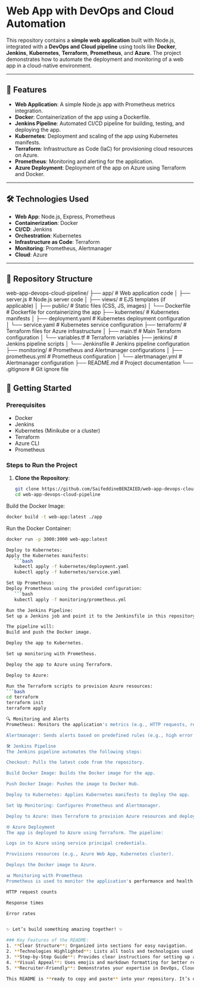 # Web App with DevOps and Cloud Automation

This repository contains a **simple web application** built with Node.js, integrated with a **DevOps and Cloud pipeline** using tools like **Docker**, **Jenkins**, **Kubernetes**, **Terraform**, **Prometheus**, and **Azure**. The project demonstrates how to automate the deployment and monitoring of a web app in a cloud-native environment.

---

## 🚀 Features

- **Web Application**: A simple Node.js app with Prometheus metrics integration.
- **Docker**: Containerization of the app using a Dockerfile.
- **Jenkins Pipeline**: Automated CI/CD pipeline for building, testing, and deploying the app.
- **Kubernetes**: Deployment and scaling of the app using Kubernetes manifests.
- **Terraform**: Infrastructure as Code (IaC) for provisioning cloud resources on Azure.
- **Prometheus**: Monitoring and alerting for the application.
- **Azure Deployment**: Deployment of the app on Azure using Terraform and Docker.

---

## 🛠️ Technologies Used

- **Web App**: Node.js, Express, Prometheus
- **Containerization**: Docker
- **CI/CD**: Jenkins
- **Orchestration**: Kubernetes
- **Infrastructure as Code**: Terraform
- **Monitoring**: Prometheus, Alertmanager
- **Cloud**: Azure

---

## 📂 Repository Structure
web-app-devops-cloud-pipeline/
├── app/ # Web application code
│ ├── server.js # Node.js server code
│ ├── views/ # EJS templates (if applicable)
│ ├── public/ # Static files (CSS, JS, images)
│ └── Dockerfile # Dockerfile for containerizing the app
├── kubernetes/ # Kubernetes manifests
│ ├── deployment.yaml # Kubernetes deployment configuration
│ └── service.yaml # Kubernetes service configuration
├── terraform/ # Terraform files for Azure infrastructure
│ ├── main.tf # Main Terraform configuration
│ └── variables.tf # Terraform variables
├── jenkins/ # Jenkins pipeline scripts
│ └── Jenkinsfile # Jenkins pipeline configuration
├── monitoring/ # Prometheus and Alertmanager configurations
│ ├── prometheus.yml # Prometheus configuration
│ └── alertmanager.yml # Alertmanager configuration
├── README.md # Project documentation
└── .gitignore # Git ignore file


## 🚀 Getting Started

### Prerequisites
- Docker
- Jenkins
- Kubernetes (Minikube or a cluster)
- Terraform
- Azure CLI
- Prometheus

### Steps to Run the Project

1. **Clone the Repository**:
   ```bash
   git clone https://github.com/SaifeddineBENZAIED/web-app-devops-cloud-pipeline.git
   cd web-app-devops-cloud-pipeline
Build the Docker Image:
   ```bash
   docker build -t web-app:latest ./app
   ```
Run the Docker Container:
   ```bash
   docker run -p 3000:3000 web-app:latest

Deploy to Kubernetes:
   Apply the Kubernetes manifests:
      ```bash
      kubectl apply -f kubernetes/deployment.yaml
      kubectl apply -f kubernetes/service.yaml

Set Up Prometheus:
   Deploy Prometheus using the provided configuration:
      ```bash
      kubectl apply -f monitoring/prometheus.yml

Run the Jenkins Pipeline:
Set up a Jenkins job and point it to the Jenkinsfile in this repository.

The pipeline will:
Build and push the Docker image.

Deploy the app to Kubernetes.

Set up monitoring with Prometheus.

Deploy the app to Azure using Terraform.

Deploy to Azure:

Run the Terraform scripts to provision Azure resources:
```bash
cd terraform
terraform init
terraform apply

🔍 Monitoring and Alerts
Prometheus: Monitors the application's metrics (e.g., HTTP requests, response times).

Alertmanager: Sends alerts based on predefined rules (e.g., high error rates, downtime).

🛠️ Jenkins Pipeline
The Jenkins pipeline automates the following steps:

Checkout: Pulls the latest code from the repository.

Build Docker Image: Builds the Docker image for the app.

Push Docker Image: Pushes the image to Docker Hub.

Deploy to Kubernetes: Applies Kubernetes manifests to deploy the app.

Set Up Monitoring: Configures Prometheus and Alertmanager.

Deploy to Azure: Uses Terraform to provision Azure resources and deploy the app.

🌐 Azure Deployment
The app is deployed to Azure using Terraform. The pipeline:

Logs in to Azure using service principal credentials.

Provisions resources (e.g., Azure Web App, Kubernetes cluster).

Deploys the Docker image to Azure.

📊 Monitoring with Prometheus
Prometheus is used to monitor the application's performance and health. Metrics include:

HTTP request counts

Response times

Error rates


✨ Let’s build something amazing together! ✨

### Key Features of the README:
1. **Clear Structure**: Organized into sections for easy navigation.
2. **Technologies Highlighted**: Lists all tools and technologies used.
3. **Step-by-Step Guide**: Provides clear instructions for setting up and running the project.
4. **Visual Appeal**: Uses emojis and markdown formatting for better readability.
5. **Recruiter-Friendly**: Demonstrates your expertise in DevOps, Cloud, and Web Development.

This README is **ready to copy and paste** into your repository. It’s designed to make your project **stand out** and showcase your skills effectively! 🚀
